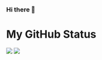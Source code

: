 ### Hi there 👋

<!--
**Nusk-Rbb/Nusk-Rbb** is a ✨ _special_ ✨ repository because its `README.md` (this file) appears on your GitHub profile.

Here are some ideas to get you started:

- 🔭 I’m currently working on ...
- 🌱 I’m currently learning ...
- 👯 I’m looking to collaborate on ...
- 🤔 I’m looking for help with ...
- 💬 Ask me about ...
- 📫 How to reach me: ...
- 😄 Pronouns: ...
- ⚡ Fun fact: ...
-->

# My GitHub Status
![](https://github-readme-stats.vercel.app/api?username=Nusk-Rbb&count_private=true&show_icons=true&theme=dracula)
![](https://github-readme-stats.vercel.app/api/top-langs/?username=Nusk-Rbb&layout=compact&theme=dracula)
